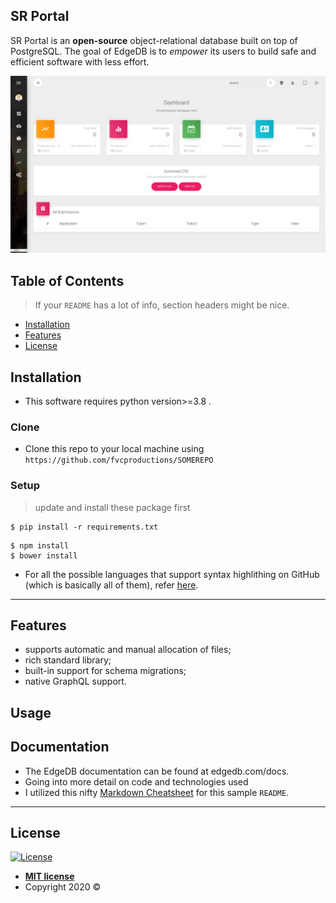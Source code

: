 ## SR Portal

SR Portal is an **open-source** object-relational database built on top of
PostgreSQL. The goal of EdgeDB is to _empower_ its users to build safe
and efficient software with less effort.

![Alt text](/src/p1.png?raw=true "SR Portal")

## Table of Contents

> If your `README` has a lot of info, section headers might be nice.

- [Installation](#installation)
- [Features](#features)
- [License](#license)



## Installation

- This software requires python version>=3.8 .

### Clone

- Clone this repo to your local machine using `https://github.com/fvcproductions/SOMEREPO`

### Setup



> update and install these package first

```shell
$ pip install -r requirements.txt
```

> 

```shell
$ npm install
$ bower install
```

- For all the possible languages that support syntax highlithing on GitHub (which is basically all of them), refer <a href="https://github.com/github/linguist/blob/master/lib/linguist/languages.yml" target="_blank">here</a>.

---

## Features

- supports automatic and manual allocation of files;
- rich standard library;
- built-in support for schema migrations;
- native GraphQL support.
## Usage 
## Documentation
- The EdgeDB documentation can be found at edgedb.com/docs.
- Going into more detail on code and technologies used
- I utilized this nifty <a href="https://github.com/adam-p/markdown-here/wiki/Markdown-Cheatsheet" target="_blank">Markdown Cheatsheet</a> for this sample `README`.

---


## License

[![License](http://img.shields.io/:license-mit-blue.svg?style=flat-square)](http://badges.mit-license.org)

- **[MIT license](http://opensource.org/licenses/mit-license.php)**
- Copyright 2020 ©
